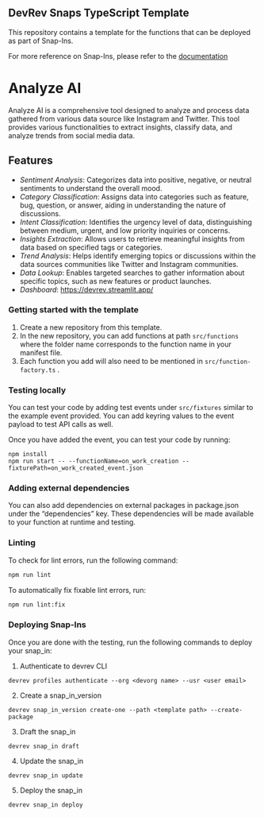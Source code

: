 ## DevRev Snaps TypeScript Template

This repository contains a template for the functions that can be deployed as
part of Snap-Ins.

For more reference on Snap-Ins, please refer to the [documentation](https://github.com/devrev/snap-in-docs)
# Analyze AI

Analyze AI is a comprehensive tool designed to analyze and process data gathered from various data source like Instagram and Twitter. This tool provides various functionalities to extract insights, classify data, and analyze trends from social media data.

## Features

- *Sentiment Analysis*: Categorizes data into positive, negative, or neutral sentiments to understand the overall mood.
- *Category Classification*: Assigns data into categories such as feature, bug, question, or answer, aiding in understanding the nature of discussions.
- *Intent Classification*: Identifies the urgency level of data, distinguishing between medium, urgent, and low priority inquiries or concerns.
- *Insights Extraction*: Allows users to retrieve meaningful insights from data based on specified tags or categories.
- *Trend Analysis*: Helps identify emerging topics or discussions within the data sources communities like Twitter and Instagram communities.
- *Data Lookup*: Enables targeted searches to gather information about specific topics, such as new features or product launches.
- *Dashboard*: https://devrev.streamlit.app/
### Getting started with the template
1. Create a new repository from this template.
2. In the new repository, you can add functions at path `src/functions` where the folder name corresponds to the function name in your manifest file.
3. Each function you add will also need to be mentioned in `src/function-factory.ts` .

### Testing locally
You can test your code by adding test events under `src/fixtures` similar to the example event provided. You can add keyring values to the event payload to test API calls as well.

Once you have added the event, you can test your code by running:
```
npm install
npm run start -- --functionName=on_work_creation --fixturePath=on_work_created_event.json
```

### Adding external dependencies
You can also add dependencies on external packages in package.json under the “dependencies” key. These dependencies will be made available to your function at runtime and testing.

### Linting

To check for lint errors, run the following command:

```bash
npm run lint
```

To automatically fix fixable lint errors, run:

```bash
npm run lint:fix
```

### Deploying Snap-Ins
Once you are done with the testing, run the following commands to deploy your snap_in:

1. Authenticate to devrev CLI
```
devrev profiles authenticate --org <devorg name> --usr <user email>
```
2. Create a snap_in_version
```
devrev snap_in_version create-one --path <template path> --create-package
```
3. Draft the snap_in
```
devrev snap_in draft
```
4. Update the snap_in
```
devrev snap_in update
```
5. Deploy the snap_in
```
devrev snap_in deploy
```
